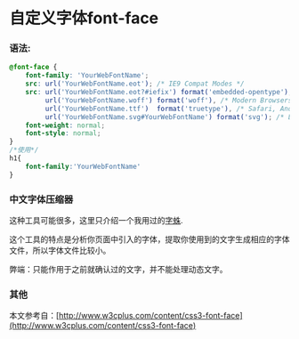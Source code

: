 # 自定义字体font-face

### 语法:
```css
@font-face {
	font-family: 'YourWebFontName';
	src: url('YourWebFontName.eot'); /* IE9 Compat Modes */
	src: url('YourWebFontName.eot?#iefix') format('embedded-opentype'), /* IE6-IE8 */
         url('YourWebFontName.woff') format('woff'), /* Modern Browsers */
         url('YourWebFontName.ttf')  format('truetype'), /* Safari, Android, iOS */
         url('YourWebFontName.svg#YourWebFontName') format('svg'); /* Legacy iOS */
    font-weight: normal;
  	font-style: normal;
}
/*使用*/
h1{
	font-family:'YourWebFontName'
}
```

### 中文字体压缩器
这种工具可能很多，这里只介绍一个我用过的[字蛛](http://font-spider.org/index.html).

这个工具的特点是分析你页面中引入的字体，提取你使用到的文字生成相应的字体文件，所以字体文件比较小。

弊端：只能作用于之前就确认过的文字，并不能处理动态文字。

### 其他

本文参考自：[http://www.w3cplus.com/content/css3-font-face](http://www.w3cplus.com/content/css3-font-face)